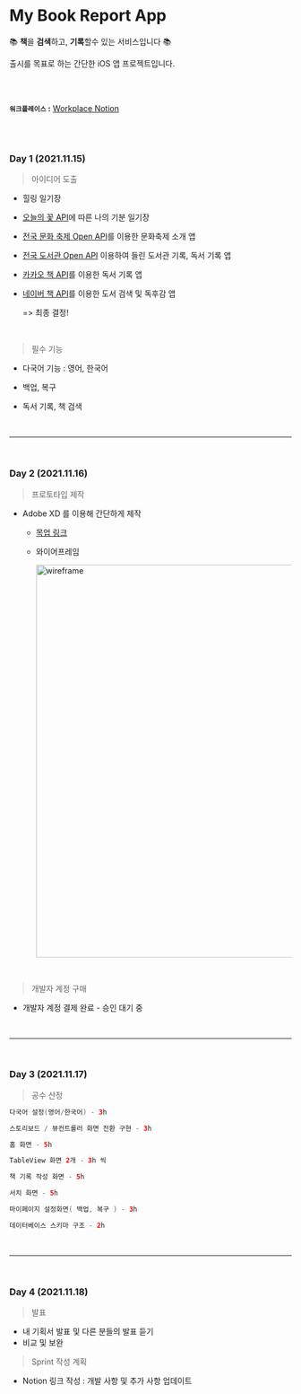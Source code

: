 # My Book Report App

:books: **책**을 **검색**하고, **기록**할수 있는 서비스입니다 :books:

출시를 목표로 하는 간단한 iOS 앱 프로젝트입니다.

<br></br>

**`워크플레이스` :** [Workplace Notion](https://clover-diascia-b79.notion.site/My-Book-Report-App-5f9c41f82d1d4b349dc064f5b6c8a0d3)

<br></br>


### Day 1 (2021.11.15)

> 아이디어 도출

- 힐링 일기장

- [오늘의 꽃 API](https://www.data.go.kr/data/15084605/openapi.do#)에 따른 나의 기분 일기장

- [전국 문화 축제 Open API](https://www.data.go.kr/data/15013104/standard.do)를 이용한 문화축제 소개 앱

- [전국 도서관 Open API](https://www.data.go.kr/data/15013109/standard.do) 이용하여 들린 도서관 기록, 독서 기록 앱

- [카카오 책 API](https://developers.kakao.com/docs/latest/ko/daum-search/dev-guide#search-book)를 이용한 독서 기록 앱

- [네이버 책 API](https://developers.naver.com/docs/search/book/)를 이용한 도서 검색 및 독후감 앱

  => 최종 결정!

<br>

> 필수 기능

- 다국어 기능 : 영어, 한국어

- 백업, 복구

- 독서 기록, 책 검색

<br>

------

<br>

### Day 2 (2021.11.16)

> 프로토타입 제작

- Adobe XD 를 이용해 간단하게 제작

  - [목업 링크](https://xd.adobe.com/view/36c3d4bf-4917-470d-910c-b101dfed5332-6390/?fullscreen&hints=off)

  - 와이어프레임

    <left><img width="700" src="https://github.com/BAEKYUJEONG/MyBookReportApp/blob/master/resources/wireframe.png" alt="wireframe"/><left>

<br>

> 개발자 계정 구매

- 개발자 계정 결제 완료 - 승인 대기 중

<br>

------

<br>

### Day 3 (2021.11.17)

> 공수 산정

```swift
다국어 설정(영어/한국어) - 3h

스토리보드 / 뷰컨트롤러 화면 전환 구현 - 3h

홈 화면 - 5h

TableView 화면 2개 - 3h 씩

책 기록 작성 화면 - 5h 

서치 화면 - 5h

마이페이지 설정화면( 백업, 복구 ) - 3h

데이터베이스 스키마 구조 - 2h
```

<br>

------

<br>

### Day 4 (2021.11.18)

> 발표

- 내 기획서 발표 및 다른 분들의 발표 듣기
- 비교 및 보완



> Sprint 작성 계획

- Notion 링크 작성 : 개발 사항 및 추가 사항 업데이트
